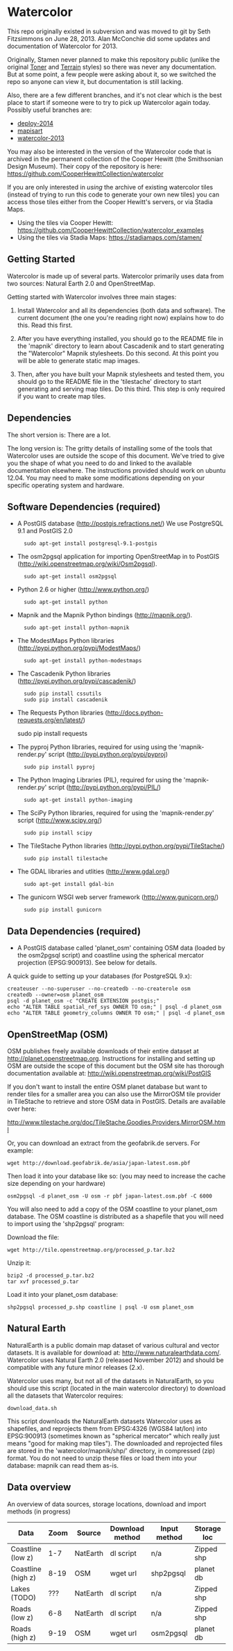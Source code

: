 Watercolor
=====

This repo originally existed in subversion and was moved to git by Seth Fitzsimmons on June 28, 2013. Alan McConchie did some updates and documentation of Watercolor for 2013.

Originally, Stamen never planned to make this repository public (unlike the original [Toner](https://github.com/stamen/toner-carto) and [Terrain](https://github.com/stamen/terrain-classic) styles) so there was never any documentation. But at some point, a few people were asking about it, so we switched the repo so anyone can view it, but documentation is still lacking.

Also, there are a few different branches, and it's not clear which is the best place to start if someone were to try to pick up Watercolor again today. Possibly useful branches are:
* [deploy-2014](https://github.com/stamen/watercolor/tree/deploy-2014)
* [mapisart](https://github.com/stamen/watercolor/tree/mapisart)
* [watercolor-2013](https://github.com/stamen/watercolor/tree/watercolor-2013)

You may also be interested in the version of the Watercolor code that is archived in the permanent collection of the Cooper Hewitt (the Smithsonian Design Museum). Their copy of the repository is here: https://github.com/CooperHewittCollection/watercolor

If you are only interested in _using_ the archive of existing watercolor tiles (instead of trying to run this code to generate your own new tiles) you can access those tiles either from the Cooper Hewitt's servers, or via Stadia Maps.
* Using the tiles via Cooper Hewitt: https://github.com/CooperHewittCollection/watercolor_examples
* Using the tiles via Stadia Maps: https://stadiamaps.com/stamen/

Getting Started
--

Watercolor is made up of several parts. Watercolor primarily uses data from two sources: Natural 
Earth 2.0 and OpenStreetMap. 

 Getting started with Watercolor involves three main stages:

1. Install Watercolor and all its dependencies (both data and software). The current document 
(the one you're reading right now) explains how to do this. Read this first.
 
2. After you have everything installed, you should go to the README file in the 'mapnik' 
directory to learn about Cascadenik and to start generating the "Watercolor" Mapnik stylesheets. 
Do this second. At this point you will be able to generate static map images.

3. Then, after you have built your Mapnik stylesheets and tested them, you should go to the 
README file in the 'tilestache' directory to start generating and serving map tiles. Do this 
third. This step is only required if you want to create map tiles.


Dependencies
--

The short version is: There are a lot.

The long version is: The gritty details of installing some of the tools that
Watercolor uses are outside the scope of this document. We've tried to give you the
shape of what you need to do and linked to the available documentation elsewhere. 
The instructions provided should work on ubuntu 12.04. You may need to make some 
modifications depending on your specific operating system and hardware.

Software Dependencies (required)
--

* A PostGIS database (http://postgis.refractions.net/) We use PostgreSQL 9.1 and PostGIS 2.0

		sudo apt-get install postgresql-9.1-postgis

* The osm2pgsql application for importing OpenStreetMap in to PostGIS (http://wiki.openstreetmap.org/wiki/Osm2pgsql). 

		sudo apt-get install osm2pgsql

* Python 2.6 or higher (http://www.python.org/)

		sudo apt-get install python

* Mapnik and the Mapnik Python bindings (http://mapnik.org/).

		sudo apt-get install python-mapnik

* The ModestMaps Python libraries (http://pypi.python.org/pypi/ModestMaps/)

		sudo apt-get install python-modestmaps

* The Cascadenik Python libraries (http://pypi.python.org/pypi/cascadenik/)

		sudo pip install cssutils
		sudo pip install cascadenik

* The Requests Python libraries (http://docs.python-requests.org/en/latest/)

    sudo pip install requests

* The pyproj Python libraries, required for using using the 'mapnik-render.py' script (http://pypi.python.org/pypi/pyproj)

		sudo pip install pyproj

* The Python Imaging Libraries (PIL), required for using the 'mapnik-render.py' script (http://pypi.python.org/pypi/PIL/)

		sudo apt-get install python-imaging

* The SciPy Python libraries, required for using the 'mapnik-render.py' script (http://www.scipy.org/)

		sudo pip install scipy

* The TileStache Python libraries (http://pypi.python.org/pypi/TileStache/)

		sudo pip install tilestache

* The GDAL libraries and utlities (http://www.gdal.org/)

		sudo apt-get install gdal-bin
		
* The gunicorn WSGI web server framework (http://www.gunicorn.org/)

		sudo pip install gunicorn

Data Dependencies (required)
--

* A PostGIS database called 'planet_osm' containing OSM data (loaded by the osm2pgsql script) and
  coastline using the spherical mercator projection (EPSG:900913). See below for
  details.
  
A quick guide to setting up your databases (for PostgreSQL 9.x):

	createuser --no-superuser --no-createdb --no-createrole osm
	createdb --owner=osm planet_osm 
	psql -d planet_osm -c "CREATE EXTENSION postgis;"
	echo "ALTER TABLE spatial_ref_sys OWNER TO osm;" | psql -d planet_osm
	echo "ALTER TABLE geometry_columns OWNER TO osm;" | psql -d planet_osm


OpenStreetMap (OSM)
--

OSM publishes freely available downloads of their entire dataset at
http://planet.openstreetmap.org. Instructions for installing and setting up OSM
are outside the scope of this document but the OSM site has thorough
documentation available at: http://wiki.openstreetmap.org/wiki/PostGIS

If you don't want to install the entire OSM planet database but want to render
tiles for a smaller area you can also use the MirrorOSM tile provider in
TileStache to retrieve and store OSM data in PostGIS. Details are available over
here:

http://www.tilestache.org/doc/TileStache.Goodies.Providers.MirrorOSM.html

Or, you can download an extract from the geofabrik.de servers. For example:

	wget http://download.geofabrik.de/asia/japan-latest.osm.pbf

Then load it into your database like so: (you may need to increase the cache size 
depending on your hardware)

	osm2pgsql -d planet_osm -U osm -r pbf japan-latest.osm.pbf -C 6000

You will also need to add a copy of the OSM coastline to your planet_osm
database. The OSM coastline is distributed as a shapefile that you will need to
import using the 'shp2pgsql' program:

Download the file:

	wget http://tile.openstreetmap.org/processed_p.tar.bz2
	
Unzip it:

	bzip2 -d processed_p.tar.bz2
	tar xvf processed_p.tar

Load it into your planet_osm database:

	shp2pgsql processed_p.shp coastline | psql -U osm planet_osm

Natural Earth
--

NaturalEarth is a public domain map dataset of various cultural and vector
datasets. It is available for download at: http://www.naturalearthdata.com/. Watercolor uses 
Natural Earth 2.0 (released November 2012) and should be compatible with any future minor 
releases (2.x).

Watercolor uses many, but not all of the datasets in NaturalEarth, so you should use this script 
(located in the main watercolor directory) to download all the datasets that Watercolor requires:

	download_data.sh

This script downloads the NaturalEarth datasets Watercolor uses as shapefiles, and 
reprojects them from EPSG:4326 (WGS84 lat/lon) into EPSG:900913 (sometimes known as 
"spherical mercator" which really just means "good for making map tiles"). The 
downloaded and reprojected files are stored in the 'watercolor/mapnik/shp/'
directory, in compressed (zip) format. You do not need to unzip these files or load
them into your database: mapnik can read them as-is.

Data overview
--
An overview of data sources, storage locations, download and import methods (in progress)


| Data              | Zoom  | Source    | Download method | Input method        | Storage loc | Mask set |
| ----------------- | ----- | --------- | --------- | ------------------- | ----------- | --- |
| Coastline (low z) | 1-7   | NatEarth  | dl script | n/a                 | Zipped shp  | 1,2 |
| Coastline (high z)| 8-19  | OSM       | wget url  | shp2pgsql           | planet db   | 1,2 |
| Lakes (TODO)      | ???   | NatEarth  | dl script | n/a                 | Zipped shp  | 2   |
| Roads (low z)     | 6-8   | NatEarth  | dl script | n/a                 | Zipped shp  | 1,2 |
| Roads (high z)    | 9-19  | OSM       | wget url  | osm2pgsql           | planet db   | 1,2 |


